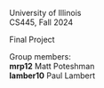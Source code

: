 University of Illinois  
CS445, Fall 2024  

Final Project

Group members:  
**mrp12** Matt Poteshman  
**lamber10** Paul Lambert  


